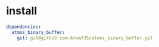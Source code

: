 # install

```yaml
dependencies:
  atmos_binary_buffer:
    git: git@github.com:Atom735/atmos_binary_buffer.git
```
